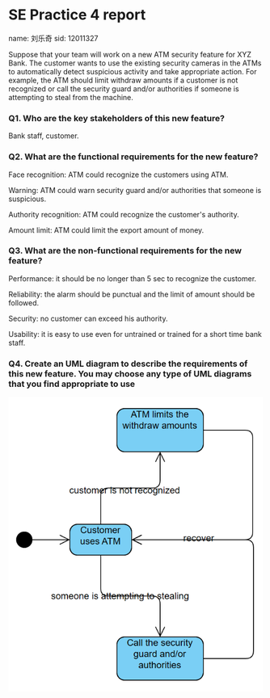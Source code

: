 # SE Practice 4 report
name: 刘乐奇
sid: 12011327

Suppose that your team will work on a new ATM security feature for XYZ Bank. The customer wants to use the existing security cameras in the ATMs to automatically detect suspicious activity and take appropriate action. For example, the ATM should limit withdraw amounts if a customer is not recognized or call the security guard and/or authorities if someone is attempting to steal from the machine.

### Q1. Who are the key stakeholders of this new feature?

Bank staff, customer.

### Q2. What are the functional requirements for the new feature?

Face recognition: ATM could recognize the customers using ATM.

Warning: ATM could warn security guard and/or authorities that someone is suspicious.

Authority recognition: ATM could recognize the customer's authority.

Amount limit: ATM could limit the export amount of money.

### Q3. What are the non-functional requirements for the new feature?

Performance: it should be no longer than 5 sec to recognize the customer.

Reliability: the alarm should be punctual and the limit of amount should be followed.

Security: no customer can exceed his authority.

Usability: it is easy to use even for untrained or trained for a short time bank staff.

### Q4. Create an UML diagram to describe the requirements of this new feature. You may choose any type of UML diagrams that you find appropriate to use

![1](./pic/1.png)